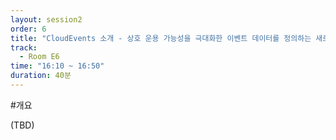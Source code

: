 ```yaml
---
layout: session2
order: 6
title: "CloudEvents 소개 - 상호 운용 가능성을 극대화한 이벤트 데이터를 정의하는 새로운 포맷 (Mexia Consulting / 유정협)"
track:
  - Room E6
time: "16:10 ~ 16:50"
duration: 40분
---
```

#개요

(TBD)

